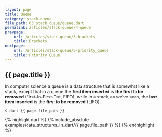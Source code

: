 ```yaml
---
layout: page
title: Queue
category: stack-queue
file_path: 03_stack_queue/queue.dart
permalink: articles/stack-queue/4-queue
prevpage: 
    url: /articles/stack-queue/3-brackets
    title: Brackets
nextpage: 
    url: /articles/stack-queue/5-priority_queue
    title: Priority Queue
---
```


## {{ page.title }}

In computer science a queue is a data structure that is somewhat like a stack, except that in a queue the **first item inserted** is **the first to be removed** (First-In-First-Out, FIFO), while in a stack, as we’ve seen, the **last item inserted** is the **first to be removed** (LIFO).

```terminal
$ dart {{ page.file_path }}
```      

{% highlight dart %}
{% include_absolute examples/data_structures_in_dart/{{ page.file_path }} %}
{% endhighlight %}      
